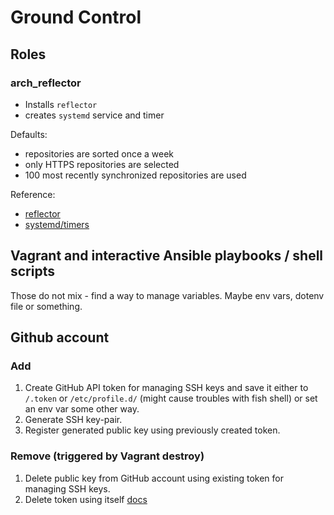 # Ground Control

## Roles

### arch_reflector

- Installs `reflector`
- creates `systemd` service and timer

Defaults:

- repositories are sorted once a week
- only HTTPS repositories are selected
- 100 most recently synchronized repositories are used

Reference:

- [reflector](https://wiki.archlinux.org/index.php/Reflector)
- [systemd/timers](https://wiki.archlinux.org/index.php/Systemd/Timers)


## Vagrant and interactive Ansible playbooks / shell scripts

Those do not mix - find a way to manage variables. Maybe env vars, dotenv file or something.

## Github account

### Add

1. Create GitHub API token for managing SSH keys and save it either to `/.token` or `/etc/profile.d/` (might cause troubles with fish shell) or set an env var some other way.
2. Generate SSH key-pair.
3. Register generated public key using previously created token.

### Remove (triggered by Vagrant destroy)

1. Delete public key from GitHub account using existing token for managing SSH keys.
2. Delete token using itself [docs]( https://developer.github.com/v3/oauth_authorizations/#delete-an-authorization )
